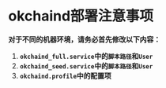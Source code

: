 
# okchaind部署注意事项

**对于不同的机器环境，请务必首先修改以下内容：**
1. **`okchaind_full.service`中的`脚本路径`和`User`**
2. **`okchaind_seed.service`中的`脚本路径`和`User`**
3. **`okchaind.profile`中的配置项**
